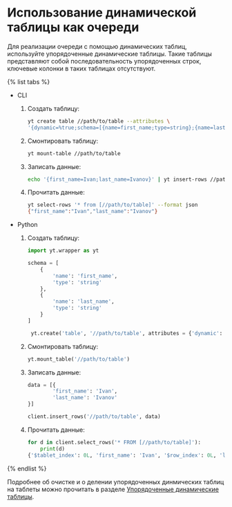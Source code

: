 # Использование динамической таблицы как очереди

Для реализации очереди с помощью динамических таблиц, используйте упорядоченные динамические таблицы. Такие таблицы представляют собой последовательность упорядоченных строк, ключевые колонки в таких таблицах отсутствуют.

{% list tabs %}

- CLI

  1. Создать таблицу:
     ```bash
     yt create table //path/to/table --attributes \
     '{dynamic=%true;schema=[{name=first_name;type=string};{name=last_name;type=string}]}'
     ```

  2. Смонтировать таблицу:
     ```bash
     yt mount-table //path/to/table
     ```

  3. Записать данные:
     ```bash
     echo '{first_name=Ivan;last_name=Ivanov}' | yt insert-rows //path/to/table --format yson
     ```

  4. Прочитать данные:
     ```bash
     yt select-rows '* from [//path/to/table]' --format json
     {"first_name":"Ivan","last_name":"Ivanov"}
     ```


- Python

  1. Создать таблицу:
     ```python
     import yt.wrapper as yt

     schema = [
         {
             'name': 'first_name',
             'type': 'string'
         },
         {
             'name': 'last_name',
             'type': 'string'
         }
     ]

      yt.create('table', '//path/to/table', attributes = {'dynamic': True, 'schema': schema})
     ```

  2. Смонтировать таблицу:
     ```python
     yt.mount_table('//path/to/table')
     ```

  3. Записать данные:
     ```python
     data = [{
             'first_name': 'Ivan',
             'last_name': 'Ivanov'
     }]

     client.insert_rows('//path/to/table', data)
     ```

  4. Прочитать данные:
     ```python
     for d in client.select_rows('* FROM [//path/to/table]'):
         print(d)
     {'$tablet_index': 0L, 'first_name': 'Ivan', '$row_index': 0L, 'last_name': 'Ivanov'}
     ```

{% endlist %}

Подробнее об очистке и о делении упорядоченных динмических таблиц на таблеты можно прочитать в разделе [Упорядоченные динамические таблицы](../../../user-guide/dynamic-tables/ordered-dynamic-tables.md).


